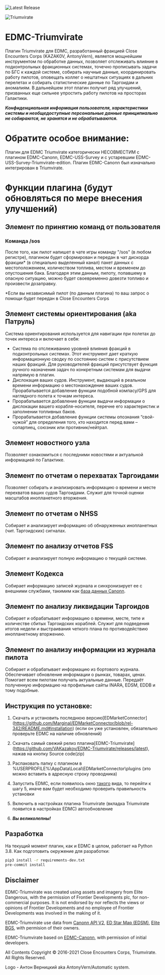 ![Latest Release](https://img.shields.io/github/release/VAKazakov/EDMC-Triumvirate.svg)

![Triumvirate](https://user-images.githubusercontent.com/25157296/117574269-03a3d500-b0e5-11eb-901d-44a4812e2de0.png)

# EDMC-Triumvirate
Плагин Triumvirate для EDMC, разработанный фракцией Close Encounters Corps (KAZAK0V, AntonyVern), является мощнейшим инструментом по обработке данных, позволяет отслеживать влияние в подконтрольных фракционных системах, точечно прописывать задачи по БГС к каждой системе, собирать научные данные, координировать работу пилотов, оповещать коллег о нештатных ситуациях в дальних перелетах и собирать статистические данные по Таргоидам и аномалиям. В дальнейшем этот плагин получит ряд улучшений, призванных еще сильнее упростить работу пилотов на просторах Галактики.

***Конфиденциальная информация пользователя, характеристики системы и необщедоступные персональные данные принципиально не собираются, не хранятся и не обрабатываются.***

# Обратите особое внимание:

Плагин для EDMC Triumvirate категорически НЕСОВМЕСТИМ с плагином EDMC-Canonn, EDMC-USS-Survey и с устаревшим EDMC-USS-Survey-Triumvirate-edition. Плагин EDMC-Canonn был изначально интегрирован в Triumvirate.

# Функции плагина (будут обновляться по мере внесения улучшений)

## Элемент по принятию команд от пользователя

### Команда /sos

После того, как пилот напишет в чате игры команду "/sos" (в любом регистре), плагином будет сформирован и передан в чат дискорда фракции* (в специально выделенный канал) пакет данных с местоположением, количеством топлива, местом и временем до опустошения бака. Благодаря этим данным, пилоту, попавшему в опасную ситуацию, можно будет своевременно довезти топливо и произвести дозаправку.

\*Если вы независимый пилот (по данным плагина) то ваш запрос о помощи будет передан в Close Encounters Corps

## Элемент системы ориентирования (aka Патруль)

Система ориентирования используется для навигации при полетах до точек интереса и включает в себя:

 * Система по отслеживанию уровней влияния фракций в подконтрольных системах. Этот инструмент дает краткую информационную сводку по состоянию систем с присутствием наших фракций. Для руководителей фракций присутствует функция ручного назначения задач по конкретным системам для выдачи напрямую в плагин.
 * Дислокация ваших судов. Инструмент, выдающий в реальном времени информацию о местонахождение ваших судов. Прорабатывается добавление функции подобной компасу/GPS для наглядного полета к точкам интереса.
* Прорабатывается добавление функции выдачи информации о дислокации вашего корабля-носителя, перечне его характеристик и заполнении топливных баков.
* Прорабатывается добавление функции системы опознания “свой-чужой” для определения того, кто находится перед вами – сопартиец, союзник или противник/нейтрал.

## Элемент новостного узла

Позволяет ознакомиться с последними новостями и актуальной информацией по Галактике.

## Элемент по отчетам о перехватах Таргоидами

Позволяет собирать и анализировать информацию о времени и месте перехватов ваших судов Таргоидами. Служит для точной оценки масштабов инопланетного вторжения.

## Элемент по отчетам о NHSS

Собирает и анализирует информацию об обнаруженных инопланетных (чит. Таргоидских) сигналах.

## Элемент по анализу отчетов FSS

Собирает и анализирует полную информацию о текущей системе.

## Элемент Кодекса

Собирает информацию записей журнала и синхронизирует ее с внешними службами, такимим как [база данных Canonn](https://api.canonn.tech/documentation).

## Элемент по анализу ликвидации Таргоидов

Собирает и обрабатывает информацию о времени, месте, типе и количестве сбитых Таргоидских кораблей. Служит для подведения итогов недели и выстраивания четкого плана по противодействию инопланетному вторжению.

## Элемент по анализу информации из журнала пилота

Собирает и обрабатывает информацию из бортового журнала. Обеспечивает обновление информации о рынках, товарах, ценах. Помогает всем пилотам получать актуальные данные. Передаёт полученную информацию на профильные сайты INARA, EDSM, EDDB и тому подобные.


## Инструкция по установке:

1) Скачать и установить последнюю версию[EDMarketConnector] (https://github.com/Marginal/EDMarketConnector/blob/rel-342/README.md#installation) (если он уже установлен, обязательно проверьте EDMC на наличие обновлений)

2) Скачать самый свежий релиз плагина[EDMC-Triumvirate] (https://github.com/VAKazakov/EDMC-Triumvirate/releases/latest), нажав на кнопку Source code(zip)

3) Распаковать папку с плагином в %USERPROFILE%\AppData\Local\EDMarketConnector\plugins (это можно вставить в адресную строку проводника)

4) Запустить EDMC, если появилось окно [такого](https://cdn.discordapp.com/attachments/518418556615000074/590004329692397579/unknown.png) вида, то перейти к шагу 5, иначе вам будет необходимо проверить правильность установки

5) Включить в настройках плагина Triumvirate (вкладка Triumvirate появится в настройках EDMC) автообновление

6) ***Вы великолепны!***

## Разработка
На текущий момент плагин, как и EDMC в целом, работает на Python 3.8.
Как подготовить окружение для разработки:
```bash
pip3 install -r requirements-dev.txt
pre-commit install
```

## Disclaimer
EDMC-Triumvirate was created using assets and imagery from Elite Dangerous, with the permission of Frontier Developments plc, for non-commercial purposes. It is not endorsed by nor reflects the views or opinions of Frontier Developments and no employee of Frontier Developments was involved in the making of it.

EDMC-Triumvirate use data from [Canonn API V2](https://docs.canonn.tech), [ED Star Map (EDSM)](https://www.edsm.net/), [Elite BGS](https://elitebgs.app/), with permision of their owners.

EDMC-Triumvirate based on [EDMC-Canonn](https://github.com/canonn-science/EDMC-Canonn), with permission of initial developers.

All Contents Copyright ©️ 2016-2021 Close Encounters Corps, Triumvirate. All Rights Reserved.

Logo - Антон Верницкий aka AntonyVern/Automatic system.
